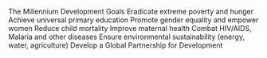 The Millennium Development Goals  Eradicate extreme poverty and hunger Achieve universal primary education Promote gender equality and empower women Reduce child mortality Improve maternal health Combat HIV/AIDS, Malaria and other diseases Ensure environmental sustainability (energy, water, agriculture) Develop a Global Partnership for Development   
